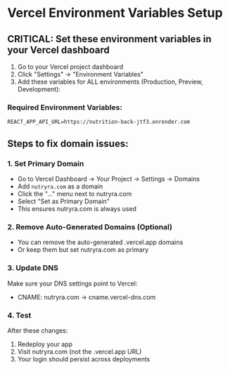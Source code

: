 # Vercel Environment Variables Setup

## CRITICAL: Set these environment variables in your Vercel dashboard

1. Go to your Vercel project dashboard
2. Click "Settings" → "Environment Variables"
3. Add these variables for ALL environments (Production, Preview, Development):

### Required Environment Variables:

```
REACT_APP_API_URL=https://nutrition-back-jtf3.onrender.com
```

## Steps to fix domain issues:

### 1. Set Primary Domain
- Go to Vercel Dashboard → Your Project → Settings → Domains
- Add `nutryra.com` as a domain
- Click the "..." menu next to nutryra.com
- Select "Set as Primary Domain"
- This ensures nutryra.com is always used

### 2. Remove Auto-Generated Domains (Optional)
- You can remove the auto-generated .vercel.app domains
- Or keep them but set nutryra.com as primary

### 3. Update DNS
Make sure your DNS settings point to Vercel:
- CNAME: nutryra.com → cname.vercel-dns.com

### 4. Test
After these changes:
1. Redeploy your app
2. Visit nutryra.com (not the .vercel.app URL)
3. Your login should persist across deployments
